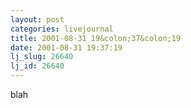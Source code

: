 ```yaml
---
layout: post
categories: livejournal
title: 2001-08-31 19&colon;37&colon;19
date: 2001-08-31 19:37:19
lj_slug: 26640
lj_id: 26640
---
```

blah
